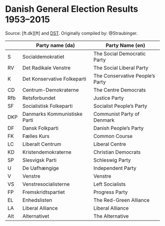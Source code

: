 Danish General Election Results 1953–2015
=========================================
Source: [ft.dk][ft] and [DST][dst].
Originally compiled by: @Straubinger.

|     | Party name (da) | Party Name (en)
|:----|-----------------|----------------
| S   | Socialdemokratiet            | The Social Democratic Party
| RV  | Det Radikale Venstre         | The Social Liberal Party
| K   | Det Konservative Folkeparti  | The Conservative People’s Party
| CD  | Centrum-Demokraterne         | The Centre Democrats
| Rfb | Retsforbundet                | Justice Party
| SF  | Socialistisk Folkeparti      | Socialist People’s Party
| DKP | Danmarks Kommunistiske Parti | Communist Party of Denmark
| DF  | Dansk Folkparti              | Danish People’s Party
| FK  | Fælles Kurs                  | Common Course
| LC  | Liberalt Centrum             | Liberal Centre
| KD  | Kristendemokraterne          | Christian Democrats
| SP  | Slesvigsk Parti              | Schleswig Party
| U   | De Uafhængige                | Independent Party
| V   | Venstre                      | Venstre
| VS  | Venstresocialisterne         | Left Socialists
| FP  | Fremskridtspartiet           | Progress Party
| EL  | Enhedslisten                 | The Red-Green Alliance
| LA  | Liberal Alliance             | Liberal Alliance
| Alt | Alternativet                 | The Alternative


[source]: http://www.ft.dk/Folketinget/Oplysningen/Valg/~/media/PDF/om_folketinget/Folketingets_Oplysning/Folketingsvalgene%201953-2011.pdf.ashx
[dst]: http://www.dst.dk/da/Statistik/Publikationer/VisPub.aspx?cid=020213
